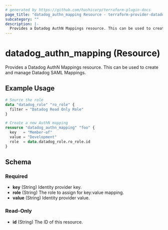 ```yaml
---
# generated by https://github.com/hashicorp/terraform-plugin-docs
page_title: "datadog_authn_mapping Resource - terraform-provider-datadog"
subcategory: ""
description: |-
  Provides a Datadog AuthN Mappings resource. This can be used to create and manage Datadog SAML Mappings.
---
```


# datadog_authn_mapping (Resource)

Provides a Datadog AuthN Mappings resource. This can be used to create and manage Datadog SAML Mappings.

## Example Usage

```terraform
# Source the role
data "datadog_role" "ro_role" {
  filter = "Datadog Read Only Role"
}

# Create a new AuthN mapping
resource "datadog_authn_mapping" "foo" {
  key   = "Member-of"
  value = "Development"
  role  = data.datadog_role.ro_role.id
}
```

<!-- schema generated by tfplugindocs -->
## Schema

### Required

- **key** (String) Identity provider key.
- **role** (String) The role to assign for key:value mapping.
- **value** (String) Identity provider value.

### Read-Only

- **id** (String) The ID of this resource.


